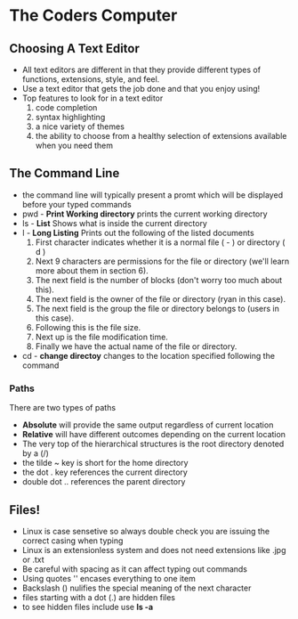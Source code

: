 # The Coders Computer

## Choosing A Text Editor

- All text editors are different in that they provide different types of functions, extensions, style, and feel.
- Use a text editor that gets the job done and that you enjoy using!
- Top features to look for in a text editor
  1. code completion 
  2. syntax highlighting 
  3. a nice variety of themes 
  4. the ability to choose from a healthy selection of extensions available when you need them

## The Command Line

- the command line will typically present a promt which will be displayed before your typed commands
- pwd - **Print Working directory** prints the current working directory
- ls - **List** Shows what is inside the current directory
- l - **Long Listing** Prints out the following of the listed documents
  1. First character indicates whether it is a normal file ( - ) or directory ( d )
  2. Next 9 characters are permissions for the file or directory (we'll learn more about them in section 6).
  3. The next field is the number of blocks (don't worry too much about this).
  4. The next field is the owner of the file or directory (ryan in this case).
  5. The next field is the group the file or directory belongs to (users in this case).
  6. Following this is the file size.
  7. Next up is the file modification time.
  8. Finally we have the actual name of the file or directory.
- cd - **change directoy** changes to the location specified following the command

### Paths

There are two types of paths
 - **Absolute** will provide the same output regardless of current location
 - **Relative** will have different outcomes depending on the current location
 - The very top of the hierarchical structures is the root directory denoted by a (/)
 - the tilde ~ key is short for the home directory
 - the dot . key references the current directory
 - double dot .. references the parent directory

## Files!

- Linux is case sensetive so always double check you are issuing the correct casing when typing
- Linux is an extensionless system and does not need extensions like .jpg or .txt
- Be careful with spacing as it can affect typing out commands
- Using quotes '' encases everything to one item 
- Backslash (\) nulifies the special meaning of the next character
- files starting with a dot (.) are hidden files
- to see hidden files include use **ls -a**
